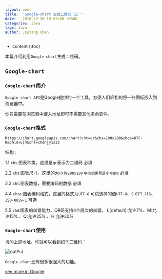 ```yaml
---
layout: post
title:  "Google-chart 生成二维码（1）"
date:   2016-12-30 19:00:00 +0800
categories: Java
tags: Java 
author: JiuYang Chen
---
```


* content
{:toc}

本篇介绍利用`Google-chart`生成二维码。





## `Google-chart`

### `Google-chart`简介

`Google chart API`是Google提供的一个工具，方便人们轻松的将一些图标嵌入到浏览器中。

你只需要在浏览器中键入地址即可不需要其他多余软件。

### `Google-chart`格式

`https://chart.googleapis.com/chart?cht=qr&chs=200x200&choe=UTF-8&chld=L|4&chl=chenjy1225`

结构：

1.1 `cht`:图表种类，这里是`qr`表示为二维码  必填

2.2 `chs`:图表尺寸，这里的大小为`200x200`  `中间的乘号是小写的x`  必填

3.3 `chl`:图表数据，需要编码的数据  必填

4.4 `choe`:图表编码格式，这里的格式为`UTF-8` 可供选择的值`UTF-8`、`SHIFT_JIS`、`ISO-8859-1`  可选

5.5 `chd`:图表的纠错能力，QR码支持4个层次的纠错。 L[default]:允许7%、M:允许15% 、Q:允许25% 、H:允许30% 

### `Google-chart`使用

访问上述地址，你就可以看到如下二维码：

![outPut](http://ww3.sinaimg.cn/mw690/c584f169gw1fbeqatnyvnj206705s3yd.jpg)

`Google-chart`还有很多很强大的功能。


[see more in Google](https://developers.google.com/chart/)